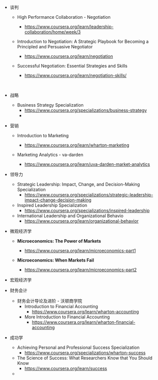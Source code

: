 * 谈判

  * High Performance Collaboration - Negotiation

    * https://www.coursera.org/learn/leadership-collaboration/home/week/3

  * Introduction to Negotiation: A Strategic Playbook for Becoming a Principled and Persuasive Negotiator

    * https://www.coursera.org/learn/negotiation

  * Successful Negotiation: Essential Strategies and Skills

    * https://www.coursera.org/learn/negotiation-skills/

    

    ​	 

* 战略

  * Business Strategy Specialization
    * https://www.coursera.org/specializations/business-strategy   
    *   
    
    

* 营销

  * Introduction to Marketing
    * https://www.coursera.org/learn/wharton-marketing   
    
  * Marketing Analytics  -  va-darden
    
    * https://www.coursera.org/learn/uva-darden-market-analytics      
    
    

* 领导力

  * Strategic Leadership: Impact, Change, and Decision-Making Specialization
    * https://www.coursera.org/specializations/strategic-leadership-impact-change-decision-making   
  * Inspired Leadership Specialization
    * https://www.coursera.org/specializations/inspired-leadership   
  * International Leadership and Organizational Behavio
    * https://www.coursera.org/learn/organizational-behavior     
    
    

* 微观经济学

  * **Microeconomics: The Power of Markets**
    * https://www.coursera.org/learn/microeconomics-part1

  * **Microeconomics: When Markets Fail**
    * https://www.coursera.org/learn/microeconomics-part2

* 宏观经济学



* 财务会计

  * 财务会计导论及进阶 - 沃顿商学院
    * Introduction to Financial Accounting
      * https://www.coursera.org/learn/wharton-accounting
    * More Introduction to Financial Accounting
      * https://www.coursera.org/learn/wharton-financial-accounting
      
      

* 成功学

  * Achieving Personal and Professional Success Specialization
    * https://www.coursera.org/specializations/wharton-success          
  * The Science of Success: What Researchers Know that You Should Know
    * https://www.coursera.org/learn/success       
  * 
